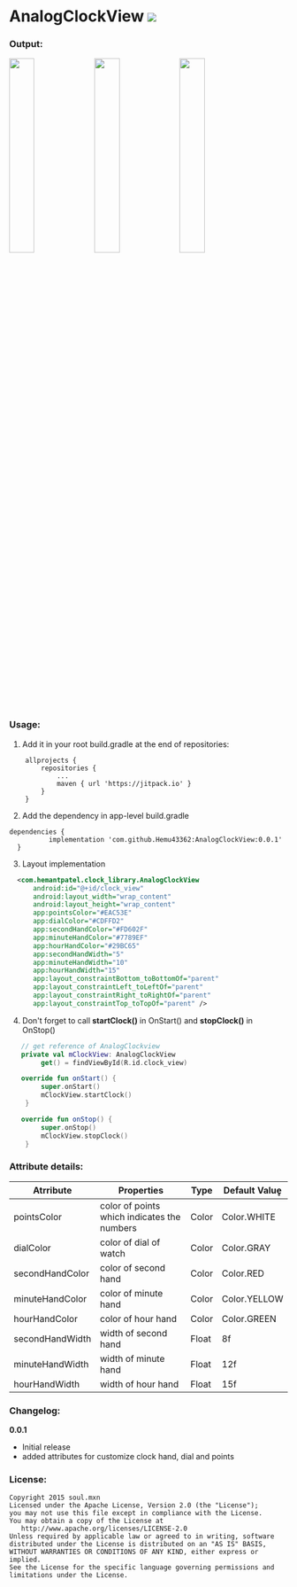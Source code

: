 # AnalogClockView [![](https://jitpack.io/v/Hemu43362/AnalogClockView.svg)](https://jitpack.io/#Hemu43362/AnalogClockView)

### Output:
<image src="https://user-images.githubusercontent.com/59821647/117830707-836ea280-b291-11eb-8119-5e9bda184342.jpg" width="30%" height="auto" align="left"/>
<image src="https://user-images.githubusercontent.com/59821647/117830837-a26d3480-b291-11eb-8197-0c0f93cab3f8.jpg" width="30%" height="auto" align="left"/>
<image src="https://user-images.githubusercontent.com/59821647/117830862-a9944280-b291-11eb-8082-2abe41b4a479.jpg" width="30%" height="auto"/>

### Usage:

1. Add it in your root build.gradle at the end of repositories:

```
	allprojects {
		repositories {
			...
			maven { url 'https://jitpack.io' }
		}
	}
  ```
  
  2. Add the dependency in app-level build.gradle
  
  ```
 dependencies {
	        implementation 'com.github.Hemu43362:AnalogClockView:0.0.1'
	}
  ```
  
  3. Layout implementation
  
  ```xml
    <com.hemantpatel.clock_library.AnalogClockView
        android:id="@+id/clock_view"
        android:layout_width="wrap_content"
        android:layout_height="wrap_content"
        app:pointsColor="#EAC53E"
        app:dialColor="#CDFFD2"
        app:secondHandColor="#FD602F"
        app:minuteHandColor="#7789EF"
        app:hourHandColor="#29BC65"
        app:secondHandWidth="5"
        app:minuteHandWidth="10"
        app:hourHandWidth="15"
        app:layout_constraintBottom_toBottomOf="parent"
        app:layout_constraintLeft_toLeftOf="parent"
        app:layout_constraintRight_toRightOf="parent"
        app:layout_constraintTop_toTopOf="parent" />
```

4. Don't forget to call <strong>startClock()</strong> in OnStart() and <strong>stopClock()</strong> in OnStop()

```kotlin
   // get reference of AnalogClockview
   private val mClockView: AnalogClockView
        get() = findViewById(R.id.clock_view)
```	
	
```kotlin
   override fun onStart() {
        super.onStart()
        mClockView.startClock()
    }
```

```kotlin
   override fun onStop() {
        super.onStop()
        mClockView.stopClock()
    }
```

### Attribute details:

| Atrribute | Properties | Type | Default Value̥|
| --------- | ---------- | ---- | -------------|
| pointsColor | color of points which indicates the numbers | Color | Color.WHITE |
| dialColor | color of dial of watch | Color | Color.GRAY |
| secondHandColor | color of second hand | Color | Color.RED |
| minuteHandColor | color of minute hand | Color | Color.YELLOW |
| hourHandColor | color of hour hand | Color | Color.GREEN |
| secondHandWidth | width of second hand | Float | 8f |
| minuteHandWidth | width of minute hand | Float | 12f |
| hourHandWidth | width of hour hand | Float | 15f |

### Changelog:
**0.0.1**
 - Initial release
 - added attributes for customize clock hand, dial and points

### License:

    Copyright 2015 soul.mxn
    Licensed under the Apache License, Version 2.0 (the "License");
    you may not use this file except in compliance with the License.
    You may obtain a copy of the License at
       http://www.apache.org/licenses/LICENSE-2.0
    Unless required by applicable law or agreed to in writing, software
    distributed under the License is distributed on an "AS IS" BASIS,
    WITHOUT WARRANTIES OR CONDITIONS OF ANY KIND, either express or implied.
    See the License for the specific language governing permissions and
    limitations under the License.


